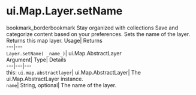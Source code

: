  
#  ui.Map.Layer.setName 
bookmark_borderbookmark Stay organized with collections  Save and categorize content based on your preferences.
Sets the name of the layer. 
Returns this map layer.
Usage| Returns  
---|---  
`Layer.setName( _name_)`| ui.Map.AbstractLayer  
Argument| Type| Details  
---|---|---  
this: `ui.map.abstractlayer`| ui.Map.AbstractLayer| The ui.Map.AbstractLayer instance.  
`name`| String, optional| The name of the layer.  
